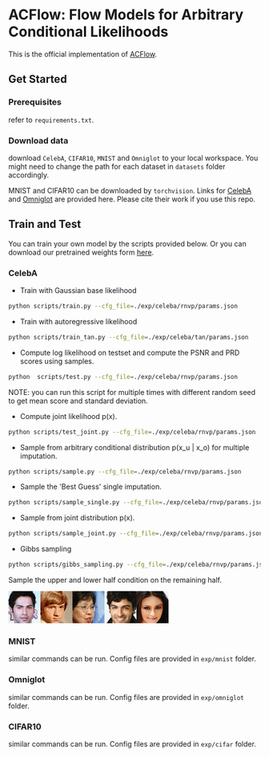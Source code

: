 # ACFlow: Flow Models for Arbitrary Conditional Likelihoods

This is the official implementation of [ACFlow](https://arxiv.org/abs/1909.06319). 

## Get Started

### Prerequisites

refer to `requirements.txt`.

### Download data

download `CelebA`, `CIFAR10`, `MNIST` and `Omniglot` to your local workspace. You might need to change the path for each dataset in `datasets` folder accordingly.

MNIST and CIFAR10 can be downloaded by `torchvision`. Links for [CelebA](http://mmlab.ie.cuhk.edu.hk/projects/CelebA.html) and [Omniglot](https://github.com/renmengye/few-shot-ssl-public#omniglot) are provided here. Please cite their work if you use this repo.

## Train and Test

You can train your own model by the scripts provided below. Or you can download our pretrained weights form [here](https://drive.google.com/drive/folders/1yUqYgOT1kaBHakLShXHd-KUUM1nGVISy?usp=sharing).

### CelebA

- Train with Gaussian base likelihood

``` bash
python scripts/train.py --cfg_file=./exp/celeba/rnvp/params.json
```

- Train with autoregressive likelihood

``` bash
python scripts/train_tan.py --cfg_file=./exp/celeba/tan/params.json
```

- Compute log likelihood on testset and compute the PSNR and PRD scores using samples.

``` bash
python  scripts/test.py --cfg_file=./exp/celeba/rnvp/params.json
```

NOTE: you can run this script for multiple times with different random seed to get mean score and standard deviation.

- Compute joint likelihood p(x).

``` bash
python scripts/test_joint.py --cfg_file=./exp/celeba/rnvp/params.json
```

- Sample from arbitrary conditional distribution p(x_u | x_o) for multiple imputation.

``` bash
python scripts/sample.py --cfg_file=./exp/celeba/rnvp/params.json
```

- Sample the 'Best Guess' single imputation.

``` bash
python scripts/sample_single.py --cfg_file=./exp/celeba/rnvp/params.json
```

- Sample from joint distribution p(x).

``` bash
python scripts/sample_joint.py --cfg_file=./exp/celeba/rnvp/params.json
```

- Gibbs sampling

``` bash
python scripts/gibbs_sampling.py --cfg_file=./exp/celeba/rnvp/params.json
```

Sample the upper and lower half condition on the remaining half.

![Gibbs Sampling](imgs/gibbs.gif)

### MNIST

similar commands can be run. Config files are provided in `exp/mnist` folder.

### Omniglot

similar commands can be run. Config files are provided in `exp/omniglot` folder.

### CIFAR10

similar commands can be run. Config files are provided in `exp/cifar` folder.
